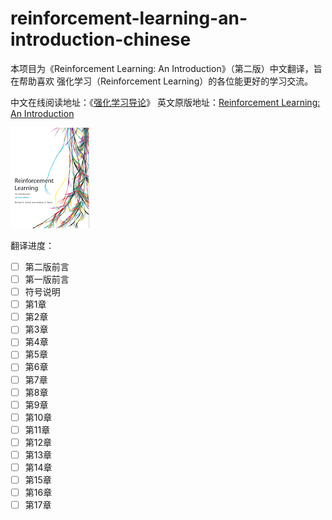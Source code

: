 # reinforcement-learning-an-introduction-chinese

本项目为《Reinforcement Learning: An Introduction》（第二版）中文翻译，旨在帮助喜欢
强化学习（Reinforcement Learning）的各位能更好的学习交流。

中文在线阅读地址：《[强化学习导论](https://rl.qiwihui.com)》
英文原版地址：[Reinforcement Learning: An Introduction](http://incompleteideas.net/book/the-book-2nd.html)

![cover](./smallbookcover.gif)

翻译进度：

- [ ] 第二版前言
- [ ] 第一版前言
- [ ] 符号说明
- [ ] 第1章
- [ ] 第2章
- [ ] 第3章
- [ ] 第4章
- [ ] 第5章
- [ ] 第6章
- [ ] 第7章
- [ ] 第8章
- [ ] 第9章
- [ ] 第10章
- [ ] 第11章
- [ ] 第12章
- [ ] 第13章
- [ ] 第14章
- [ ] 第15章
- [ ] 第16章
- [ ] 第17章
